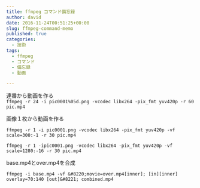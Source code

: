 ```yaml
---
title: ffmpeg コマンド備忘録
author: david
date: 2016-11-24T00:51:25+00:00
slug: ffmpeg-command-memo
published: true
categories:
  - 技術
tags:
  - ffmpeg
  - コマンド
  - 備忘録
  - 動画

---
```

連番から動画を作る  
`ffmpeg -r 24 -i pic0001%05d.png -vcodec libx264 -pix_fmt yuv420p -r 60 pic.mp4` 

画像１枚から動画を作る

`ffmpeg -r 1 -i pic0001.png -vcodec libx264 -pix_fmt yuv420p -vf scale=300:-1 -r 30 pic.mp4`

`ffmpeg -r 1 -ipic0001.png -vcodec libx264 -pix_fmt yuv420p -vf scale=1280:-16 -r 30 pic.mp4`

base.mp4とover.mp4を合成

`ffmpeg -i base.mp4 -vf &#8220;movie=over.mp4[inner]; [in][inner] overlay=70:140 [out]&#8221; combined.mp4`
